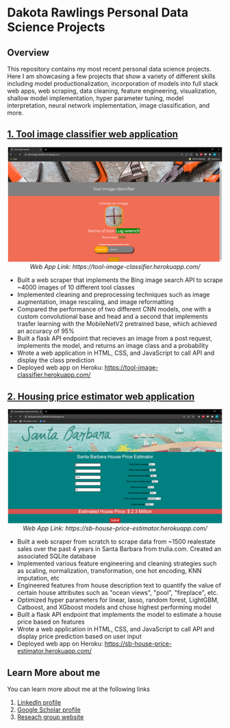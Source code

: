 # Dakota Rawlings Personal Data Science Projects

## Overview

This repository contains my most recent personal data science projects. Here I am showcasing a few projects that show a variety of different skills including model productionalization, incorporation of models into full stack web apps, web scraping, data cleaning, feature engineering, visualization, shallow model implementation, hyper parameter tuning, model interpretation, neural network implementation, image classification, and more. 


## [1. Tool image classifier web application](/tool_image_classification)

<p align="center">
  <img src="/tool_image_classification/readme_images/homepage2.png" width="500" >
  <br>
  <em>Web App Link: https://tool-image-classifier.herokuapp.com/</em>
  </br>
</p>

* Built a web scraper that implements the Bing image search API to scrape ~4000 images of 10 different tool classes
* Implemented cleaning and preprocessing techniques such as image augmentation, image rescaling, and image reformatting
* Compared the performance of two different CNN models, one with a custom convolutional base and head and a second that implements trasfer learning with the MobileNetV2 pretrained base, which achieved an accuracy of 95%
* Built a flask API endpoint that recieves an image from a post request, implements the model, and returns an image class and a probability 
* Wrote a web application in HTML, CSS, and JavaScript to call API and display the class prediction
* Deployed web app on Heroku: https://tool-image-classifier.herokuapp.com/


## [2. Housing price estimator web application](/santa_barbara_realestate_analysis)

<p align="center">
  <img src="santa_barbara_realestate_analysis/readme_pictures/homepage2.png" width="500" >
  <br>
  <em>Web App Link: https://sb-house-price-estimator.herokuapp.com/</em>
  </br>
</p>

* Built a web scraper from scratch to scrape data from ~1500 realestate sales over the past 4 years in Santa Barbara from trulia.com. Created an associated SQLite database
* Implemented various feature engineering and cleaning strategies such as scaling, normalization, transformation, one hot encoding, KNN imputation, etc
* Engineered features from house description text to quantify the value of certain house attributes such as "ocean views", "pool", "fireplace", etc. 
* Optimized hyper parameters for linear, lasso, random forest, LightGBM, Catboost, and XGboost models and chose highest performing model
* Built a flask API endpoint that implements the model to estimate a house price based on features
* Wrote a web application in HTML, CSS, and JavaScript to call API and display price prediction based on user input
* Deployed web app on Heroku: https://sb-house-price-estimator.herokuapp.com/




## Learn More about me

You can learn more about me at the following links

1. [LinkedIn profile](https://www.linkedin.com/in/dakotarawlings/)
2. [Google Scholar profile](https://scholar.google.com/citations?view_op=list_works&hl=en&hl=en&user=X_x46vUAAAAJ)
3. [Reseach group website](http://www.segalman.mrl.ucsb.edu/)
